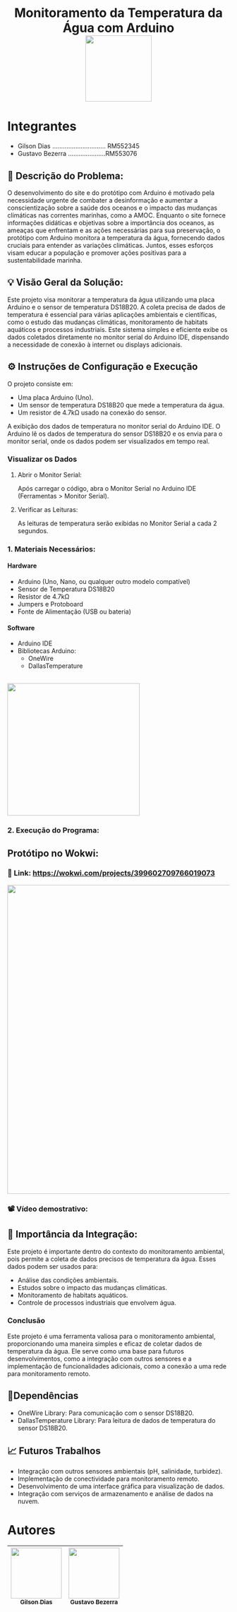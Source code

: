 <h1 align="center"> 
    Monitoramento da Temperatura da Água com Arduino <br> 
    <img src="https://github.com/Gustavo-b017/challenger-SijiA/assets/143201541/a09b4e42-15bb-48de-b423-8e3bb0c7440c" width=150> 
</h1>

## <h1>  Integrantes </h1>

* Gilson Dias .............................. RM552345 
* Gustavo Bezerra .....................RM553076 

## 📝 Descrição do Problema:

O desenvolvimento do site e do protótipo com Arduino é motivado pela necessidade urgente de combater a desinformação e aumentar a conscientização sobre a saúde dos oceanos e o impacto das mudanças climáticas nas correntes marinhas, como a AMOC. Enquanto o site fornece informações didáticas e objetivas sobre a importância dos oceanos, as ameaças que enfrentam e as ações necessárias para sua preservação, o protótipo com Arduino monitora a temperatura da água, fornecendo dados cruciais para entender as variações climáticas. Juntos, esses esforços visam educar a população e promover ações positivas para a sustentabilidade marinha.

## 💡 Visão Geral da Solução:

Este projeto visa monitorar a temperatura da água utilizando uma placa Arduino e o sensor de temperatura DS18B20. A coleta precisa de dados de temperatura é essencial para várias aplicações ambientais e científicas, como o estudo das mudanças climáticas, monitoramento de habitats aquáticos e processos industriais. Este sistema simples e eficiente exibe os dados coletados diretamente no monitor serial do Arduino IDE, dispensando a necessidade de conexão à internet ou displays adicionais.

## ⚙️ Instruções de Configuração e Execução

O projeto consiste em:

* Uma placa Arduino (Uno).
* Um sensor de temperatura DS18B20 que mede a temperatura da água.
* Um resistor de 4.7kΩ usado na conexão do sensor.

A exibição dos dados de temperatura no monitor serial do Arduino IDE.
O Arduino lê os dados de temperatura do sensor DS18B20 e os envia para o monitor serial, onde os dados podem ser visualizados em tempo real.

### Visualizar os Dados

1. Abrir o Monitor Serial:

    Após carregar o código, abra o Monitor Serial no Arduino IDE (Ferramentas > Monitor Serial).

2. Verificar as Leituras:

    As leituras de temperatura serão exibidas no Monitor Serial a cada 2 segundos.

### 1. **Materiais Necessários**:

#### Hardware
* Arduino (Uno, Nano, ou qualquer outro modelo compatível)
* Sensor de Temperatura DS18B20
* Resistor de 4.7kΩ
* Jumpers e Protoboard
* Fonte de Alimentação (USB ou bateria)

#### Software
* Arduino IDE
* Bibliotecas Arduino:
    * OneWire
    * DallasTemperature

<br>

<img src="https://github.com/Gustavo-b017/challenger-SijiA/assets/143201541/3b666033-9658-4f7d-85ed-5b198286f97d" width=300>


### 2. **Execução do Programa**:

## Protótipo no Wokwi: 

### 🔗 Link: https://wokwi.com/projects/399602709766019073

<img src="https://github.com/Gustavo-b017/challenger-SijiA/assets/143201541/88e86d0e-b24b-47af-af59-21a1bef942fd" width=700>

### 📽️ Vídeo demostrativo: 



## 🎯 Importância da Integração:

Este projeto é importante dentro do contexto do monitoramento ambiental, pois permite a coleta de dados precisos de temperatura da água. Esses dados podem ser usados para:

* Análise das condições ambientais.
* Estudos sobre o impacto das mudanças climáticas.
* Monitoramento de habitats aquáticos.
* Controle de processos industriais que envolvem água.

### Conclusão
Este projeto é uma ferramenta valiosa para o monitoramento ambiental, proporcionando uma maneira simples e eficaz de coletar dados de temperatura da água. Ele serve como uma base para futuros desenvolvimentos, como a integração com outros sensores e a implementação de funcionalidades adicionais, como a conexão a uma rede para monitoramento remoto.

## 🔧Dependências

* OneWire Library: Para comunicação com o sensor DS18B20.
* DallasTemperature Library: Para leitura de dados de temperatura do sensor DS18B20.

## 📈 Futuros Trabalhos

* Integração com outros sensores ambientais (pH, salinidade, turbidez).
* Implementação de conectividade para monitoramento remoto.
* Desenvolvimento de uma interface gráfica para visualização de dados.
* Integração com serviços de armazenamento e análise de dados na nuvem.

# Autores

| [<img loading="lazy" src="https://avatars.githubusercontent.com/u/143201541?s=96&v=4" width=115><br><sub>Gilson Dias</sub>](https://github.com/G1lsJn) |  [<img loading="lazy" src="https://avatars.githubusercontent.com/u/143757732?v=4" width=115><br><sub>Gustavo Bezerra</sub>](https://github.com/Gustavo-b017) |   
| :---: | :---: | 
